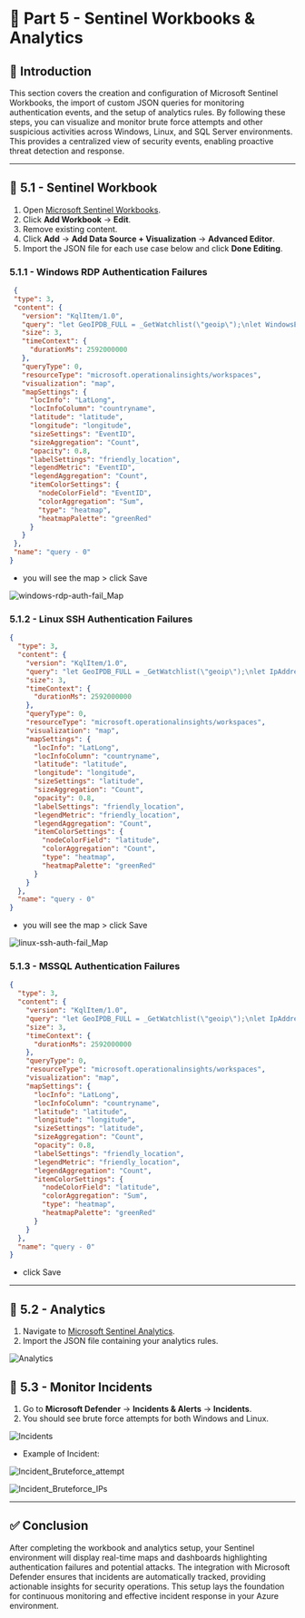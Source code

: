 # 🔴 Part 5 - Sentinel Workbooks & Analytics

## 📝 Introduction
This section covers the creation and configuration of Microsoft Sentinel Workbooks, the import of custom JSON queries for monitoring authentication events, and the setup of analytics rules. By following these steps, you can visualize and monitor brute force attempts and other suspicious activities across Windows, Linux, and SQL Server environments. This provides a centralized view of security events, enabling proactive threat detection and response.

---

## 🚀 5.1 - Sentinel Workbook

1. Open [Microsoft Sentinel Workbooks](https://security.microsoft.com/sentinel/ba4ff38f-0dee-45af-8b8b-0d92f1d17290/rg-cybershield/law-cybershield/workbooks?tid=60448f2a-c3b7-4368-b20e-916bda32b12d).  
2. Click **Add Workbook** → **Edit**.  
3. Remove existing content.  
4. Click **Add** → **Add Data Source + Visualization** → **Advanced Editor**.  
5. Import the JSON file for each use case below and click **Done Editing**.

### 5.1.1 - Windows RDP Authentication Failures
   
 ```json
  {
  "type": 3,
  "content": {
    "version": "KqlItem/1.0",
    "query": "let GeoIPDB_FULL = _GetWatchlist(\"geoip\");\nlet WindowsEvents = SecurityEvent;\nWindowsEvents | where EventID == 4625\n| order by TimeGenerated desc\n| evaluate ipv4_lookup(GeoIPDB_FULL, IpAddress, network)\n| project TimeGenerated, Account, AccountType, Computer, EventID, Activity, IpAddress, LogonTypeName, network, latitude, longitude, city = cityname, country = countryname, friendly_location = strcat(cityname, \" (\", countryname, \")\");\n",
    "size": 3,
    "timeContext": {
      "durationMs": 2592000000
    },
    "queryType": 0,
    "resourceType": "microsoft.operationalinsights/workspaces",
    "visualization": "map",
    "mapSettings": {
      "locInfo": "LatLong",
      "locInfoColumn": "countryname",
      "latitude": "latitude",
      "longitude": "longitude",
      "sizeSettings": "EventID",
      "sizeAggregation": "Count",
      "opacity": 0.8,
      "labelSettings": "friendly_location",
      "legendMetric": "EventID",
      "legendAggregation": "Count",
      "itemColorSettings": {
        "nodeColorField": "EventID",
        "colorAggregation": "Sum",
        "type": "heatmap",
        "heatmapPalette": "greenRed"
      }
    }
  },
  "name": "query - 0"
}

```
   - you will see the map > click Save

![windows-rdp-auth-fail_Map](https://github.com/AliChoukatli/CyberShield-SOC-Lab/blob/main/Screenshots/windows-rdp-auth-fail_Map.png)


### 5.1.2 - Linux SSH Authentication Failures

```json
{
  "type": 3,
  "content": {
    "version": "KqlItem/1.0",
    "query": "let GeoIPDB_FULL = _GetWatchlist(\"geoip\");\nlet IpAddress_REGEX_PATTERN = @\"\\b\\d{1,3}\\.\\d{1,3}\\.\\d{1,3}\\.\\d{1,3}\\b\";\nSyslog\n| where Facility == \"auth\"\n| where SyslogMessage startswith \"Failed password for\"\n| order by TimeGenerated desc\n| project TimeGenerated, SourceIP = extract(IpAddress_REGEX_PATTERN, 0, SyslogMessage), DestinationHostName = HostName, DestinationIP = HostIP, Facility, SyslogMessage, ProcessName, SeverityLevel, Type\n| evaluate ipv4_lookup(GeoIPDB_FULL, SourceIP, network)\n| project TimeGenerated, SourceIP, DestinationHostName, DestinationIP, Facility, SyslogMessage, ProcessName, SeverityLevel, Type, latitude, longitude, city = cityname, country = countryname, friendly_location = strcat(cityname, \" (\", countryname, \")\");",
    "size": 3,
    "timeContext": {
      "durationMs": 2592000000
    },
    "queryType": 0,
    "resourceType": "microsoft.operationalinsights/workspaces",
    "visualization": "map",
    "mapSettings": {
      "locInfo": "LatLong",
      "locInfoColumn": "countryname",
      "latitude": "latitude",
      "longitude": "longitude",
      "sizeSettings": "latitude",
      "sizeAggregation": "Count",
      "opacity": 0.8,
      "labelSettings": "friendly_location",
      "legendMetric": "friendly_location",
      "legendAggregation": "Count",
      "itemColorSettings": {
        "nodeColorField": "latitude",
        "colorAggregation": "Count",
        "type": "heatmap",
        "heatmapPalette": "greenRed"
      }
    }
  },
  "name": "query - 0"
}

```
   - you will see the map > click Save

![linux-ssh-auth-fail_Map](https://github.com/AliChoukatli/CyberShield-SOC-Lab/blob/main/Screenshots/linux-ssh-auth-fail_Map.png)


### 5.1.3 - MSSQL Authentication Failures

```json
{
  "type": 3,
  "content": {
    "version": "KqlItem/1.0",
    "query": "let GeoIPDB_FULL = _GetWatchlist(\"geoip\");\nlet IpAddress_REGEX_PATTERN = @\"\\b\\d{1,3}\\.\\d{1,3}\\.\\d{1,3}\\.\\d{1,3}\\b\";\n// Brute Force Attempt MS SQL Server\nEvent\n| where EventLog == \"Application\"\n| where EventID == 18456\n| project TimeGenerated, AttackerIP = extract(IpAddress_REGEX_PATTERN, 0, RenderedDescription), DestinationHostName = Computer, RenderedDescription\n| evaluate ipv4_lookup(GeoIPDB_FULL, AttackerIP, network)\n| project TimeGenerated, AttackerIP, DestinationHostName, RenderedDescription, latitude, longitude, city = cityname, country = countryname, friendly_location = strcat(cityname, \" (\", countryname, \")\");",
    "size": 3,
    "timeContext": {
      "durationMs": 2592000000
    },
    "queryType": 0,
    "resourceType": "microsoft.operationalinsights/workspaces",
    "visualization": "map",
    "mapSettings": {
      "locInfo": "LatLong",
      "locInfoColumn": "countryname",
      "latitude": "latitude",
      "longitude": "longitude",
      "sizeSettings": "latitude",
      "sizeAggregation": "Count",
      "opacity": 0.8,
      "labelSettings": "friendly_location",
      "legendMetric": "friendly_location",
      "legendAggregation": "Count",
      "itemColorSettings": {
        "nodeColorField": "latitude",
        "colorAggregation": "Sum",
        "type": "heatmap",
        "heatmapPalette": "greenRed"
      }
    }
  },
  "name": "query - 0"
}
```
- click Save

---
## 🚀 5.2 - Analytics 

1. Navigate to [Microsoft Sentinel Analytics](https://security.microsoft.com/sentinel/ba4ff38f-0dee-45af-8b8b-0d92f1d17290/rg-cybershield/law-cybershield/analytics?tid=60448f2a-c3b7-4368-b20e-916b-0d92f1d17290).  
2. Import the JSON file containing your analytics rules.

![Analytics](https://github.com/AliChoukatli/CyberShield-SOC-Lab/blob/main/Screenshots/Analytics.png)


## 🚀 5.3 - Monitor Incidents

1. Go to **Microsoft Defender** → **Incidents & Alerts** → **Incidents**.  
2. You should see brute force attempts for both Windows and Linux.

![Incidents](https://github.com/AliChoukatli/CyberShield-SOC-Lab/blob/main/Screenshots/Incidents.png)

- Example of Incident:

![Incident_Bruteforce_attempt](https://github.com/AliChoukatli/CyberShield-SOC-Lab/blob/main/Screenshots/Incident_Bruteforce_attempt.png)

![Incident_Bruteforce_IPs](https://github.com/AliChoukatli/CyberShield-SOC-Lab/blob/main/Screenshots/Incident_Bruteforce_IPs.png)

---

## ✅ Conclusion
After completing the workbook and analytics setup, your Sentinel environment will display real-time maps and dashboards highlighting authentication failures and potential attacks. The integration with Microsoft Defender ensures that incidents are automatically tracked, providing actionable insights for security operations. This setup lays the foundation for continuous monitoring and effective incident response in your Azure environment.
